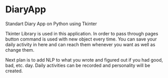 # DiaryApp
Standart Diary App on Python using Tkinter

Tkinter Library is used in this application.
In order to pass through pages button command is used with new object every time.
You can save your daily activity in here and can reach them whenever you want as well as change them.

Next plan is to add NLP to what you wrote and figured out if you had good, bad, etc. day. Daily activities can be recorded and personality will be created.
